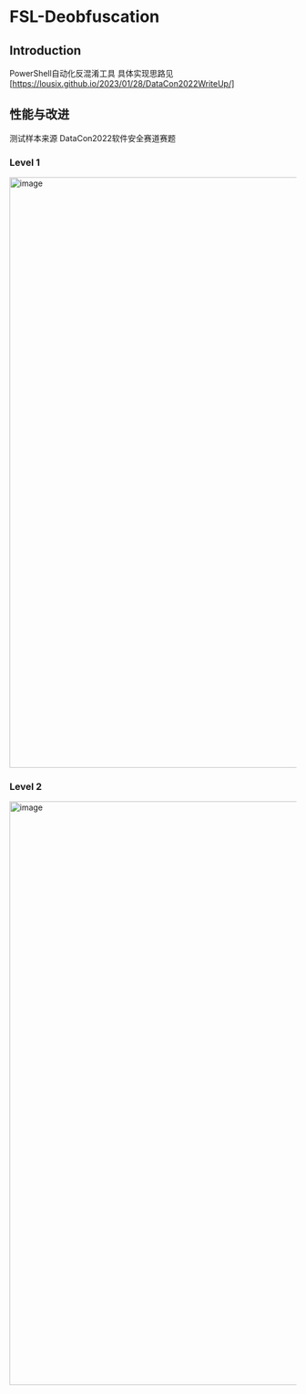 # FSL-Deobfuscation

## Introduction
PowerShell自动化反混淆工具
具体实现思路见 [https://lousix.github.io/2023/01/28/DataCon2022WriteUp/]

## 性能与改进
测试样本来源 DataCon2022软件安全赛道赛题
### Level 1
<img width="1037" alt="image" src="https://github.com/lousix/FSL-Deobfuscation/assets/78363786/40a22e93-1f62-486e-abd1-cd52e62f3f36">

### Level 2
<img width="1025" alt="image" src="https://github.com/lousix/FSL-Deobfuscation/assets/78363786/034b8b25-2578-4867-a52b-328ac1fc3669">


